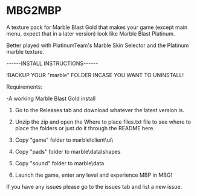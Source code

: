 # MBG2MBP
A texture pack for Marble Blast Gold that makes your game (except main menu, expect that in a later version) look like Marble Blast Platinum.

Better played with PlatinumTeam's Marble Skin Selector and the Platinum marble texture.

------INSTALL INSTRUCTIONS------

!BACKUP YOUR "marble" FOLDER INCASE YOU WANT TO UNINSTALL!

Requirements:

-A working Marble Blast Gold install

1. Go to the Releases tab and download whatever the latest version is.

2. Unzip the zip and open the Where to place files.txt file to see where to place the folders or just do it through the README here.

3. Copy "game" folder to marble\client\ui\

4. Copy "pads" folder to marble\data\shapes

5. Copy "sound" folder to marble\data

6. Launch the game, enter any level and experience MBP in MBG!

If you have any issues please go to the issues tab and list a new issue.
